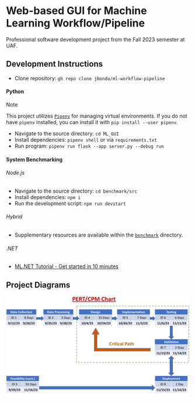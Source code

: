 # Web-based GUI for Machine Learning Workflow/Pipeline

Professional software development project from the Fall 2023 semester at UAF.

## Development Instructions

- Clone repository: `gh repo clone jbonda/ml-workflow-pipeline`

#### Python

> [!NOTE]
> This project utilizes [`Pipenv`](https://pipenv.pypa.io/en/latest/) for managing virtual environments. If you do not have `pipenv` installed, you can install it with `pip install --user pipenv`.

- Navigate to the source directory: `cd ML_GUI`
- Install dependencies: `pipenv shell` or via `requirements.txt`
- Run program: `pipenv run flask --app server.py --debug run`

#### System Benchmarking

###### Node.js

- Navigate to the source directory: `cd benchmark/src`
- Install dependencies: `npm i`
- Run the development script: `npm run devstart`

###### Hybrid

- Supplementary resources are available within the [`benchmark`](https://github.com/jbonda/ml-workflow-pipeline/tree/main/benchmark) directory.

###### .NET

- [ML.NET Tutorial - Get started in 10 minutes](https://dotnet.microsoft.com/en-us/learn/ml-dotnet/get-started-tutorial/intro)

## Project Diagrams

![PERT/CPM Chart](docs/PERT_CPM_Chart.svg)
